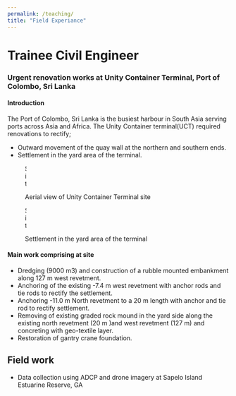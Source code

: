 ```yaml
---
permalink: /teaching/
title: "Field Experiance"
---
```



# Trainee Civil Engineer
### Urgent renovation works at Unity Container Terminal, Port of Colombo, Sri Lanka
#### Introduction 
The Port of Colombo, Sri Lanka is the busiest harbour in South Asia serving ports across Asia and Africa. The Unity Container terminal(UCT) required renovations to rectify; 
* Outward movement of the quay wall at the northern and southern ends.
* Settlement in the yard area of the terminal.

<figure>

<img src="{{site.url}}/images/Training/IMG_2233.JPG" width="2.5" height="50" alt="Site"/>

<figcaption>

Aerial view of Unity Container Terminal site 

</figcaption>

</figure>
 

 
<figure>

<img src="{{site.url}}/images/Training/IMG_1408.JPG" width="2.5" height="50" alt="Site"/>

<figcaption>

Settlement in the yard area of the terminal 

</figcaption>

</figure>
 
#### Main work comprising at site
* Dredging (9000 m3) and construction of a rubble mounted embankment along 127 m west revetment.
* Anchoring of the existing -7.4 m west revetment with anchor rods and tie rods to rectify the settlement.
* Anchoring -11.0 m North revetment to a 20 m length with anchor and tie rod to rectify settlement.
* Removing of existing graded rock mound in the yard side along the existing north revetment (20 m )and west revetment (127 m) and concreting with geo-textile layer.
* Restoration of gantry crane foundation.    

 
 
## Field work 
- Data collection using ADCP and drone imagery at Sapelo Island Estuarine Reserve, GA

